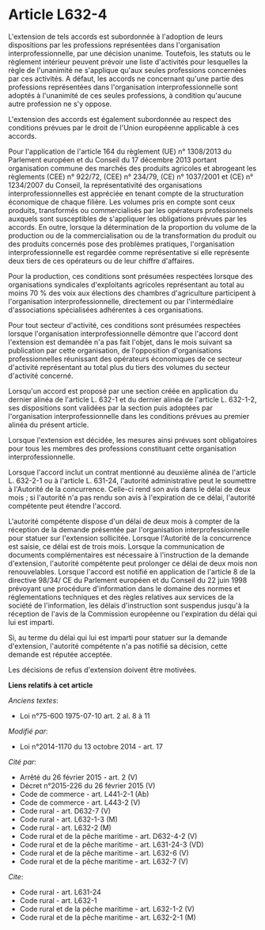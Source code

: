 # Article L632-4

L'extension de tels accords est subordonnée à l'adoption de leurs dispositions par les professions représentées dans
l'organisation interprofessionnelle, par une décision unanime. Toutefois, les statuts ou le règlement intérieur peuvent
prévoir une liste d'activités pour lesquelles la règle de l'unanimité ne s'applique qu'aux seules professions concernées par
ces activités. A défaut, les accords ne concernant qu'une partie des professions représentées dans l'organisation
interprofessionnelle sont adoptés à l'unanimité de ces seules professions, à condition qu'aucune autre profession ne s'y
oppose. 

L'extension des accords est également subordonnée au respect des conditions prévues par le droit de l'Union européenne
applicable à ces accords. 

Pour l'application de l'article 164 du règlement (UE) n° 1308/2013 du Parlement européen et du Conseil du 17 décembre 2013
portant organisation commune des marchés des produits agricoles et abrogeant les règlements (CEE) n° 922/72, (CEE) n° 234/79,
(CE) n° 1037/2001 et (CE) n° 1234/2007 du Conseil, la représentativité des organisations interprofessionnelles est appréciée
en tenant compte de la structuration économique de chaque filière. Les volumes pris en compte sont ceux produits, transformés
ou commercialisés par les opérateurs professionnels auxquels sont susceptibles de s'appliquer les obligations prévues par les
accords. En outre, lorsque la détermination de la proportion du volume de la production ou de la commercialisation ou de la
transformation du produit ou des produits concernés pose des problèmes pratiques, l'organisation interprofessionnelle est
regardée comme représentative si elle représente deux tiers de ces opérateurs ou de leur chiffre d'affaires. 

Pour la production, ces conditions sont présumées respectées lorsque des organisations syndicales d'exploitants agricoles
représentant au total au moins 70 % des voix aux élections des chambres d'agriculture participent à l'organisation
interprofessionnelle, directement ou par l'intermédiaire d'associations spécialisées adhérentes à ces organisations. 

Pour tout secteur d'activité, ces conditions sont présumées respectées lorsque l'organisation interprofessionnelle démontre
que l'accord dont l'extension est demandée n'a pas fait l'objet, dans le mois suivant sa publication par cette organisation,
de l'opposition d'organisations professionnelles réunissant des opérateurs économiques de ce secteur d'activité représentant
au total plus du tiers des volumes du secteur d'activité concerné. 

Lorsqu'un accord est proposé par une section créée en application du dernier alinéa de l'article L. 632-1 et du dernier
alinéa de l'article L. 632-1-2, ses dispositions sont validées par la section puis adoptées par l'organisation
interprofessionnelle dans les conditions prévues au premier alinéa du présent article. 

Lorsque l'extension est décidée, les mesures ainsi prévues sont obligatoires pour tous les membres des professions
constituant cette organisation interprofessionnelle. 

Lorsque l'accord inclut un contrat mentionné au deuxième alinéa de l'article L. 632-2-1 ou à l'article L. 631-24, l'autorité
administrative peut le soumettre à l'Autorité de la concurrence. Celle-ci rend son avis dans le délai de deux mois ; si
l'autorité n'a pas rendu son avis à l'expiration de ce délai, l'autorité compétente peut étendre l'accord. 

L'autorité compétente dispose d'un délai de deux mois à compter de la réception de la demande présentée par l'organisation
interprofessionnelle pour statuer sur l'extension sollicitée. Lorsque l'Autorité de la concurrence est saisie, ce délai est
de trois mois. Lorsque la communication de documents complémentaires est nécessaire à l'instruction de la demande
d'extension, l'autorité compétente peut prolonger ce délai de deux mois non renouvelables. Lorsque l'accord est notifié en
application de l'article 8 de la directive 98/34/ CE du Parlement européen et du Conseil du 22 juin 1998 prévoyant une
procédure d'information dans le domaine des normes et réglementations techniques et des règles relatives aux services de la
société de l'information, les délais d'instruction sont suspendus jusqu'à la réception de l'avis de la Commission européenne
ou l'expiration du délai qui lui est imparti. 

Si, au terme du délai qui lui est imparti pour statuer sur la demande d'extension, l'autorité compétente n'a pas notifié sa
décision, cette demande est réputée acceptée. 

Les décisions de refus d'extension doivent être motivées.

**Liens relatifs à cet article**

_Anciens textes_:

  - Loi n°75-600 1975-07-10 art. 2 al. 8 à 11

_Modifié par_:

  - Loi n°2014-1170 du 13 octobre 2014 - art. 17

_Cité par_:

  - Arrêté du 26 février 2015 - art. 2 (V)
  - Décret n°2015-226 du 26 février 2015 (V)
  - Code de commerce - art. L441-2-1 (Ab)
  - Code de commerce - art. L443-2 (V)
  - Code rural - art. D632-7 (V)
  - Code rural - art. L632-1-3 (M)
  - Code rural - art. L632-2 (M)
  - Code rural et de la pêche maritime - art. D632-4-2 (V)
  - Code rural et de la pêche maritime - art. L631-24-3 (VD)
  - Code rural et de la pêche maritime - art. L632-6 (V)
  - Code rural et de la pêche maritime - art. L632-7 (V)

_Cite_:

  - Code rural - art. L631-24
  - Code rural - art. L632-1
  - Code rural et de la pêche maritime - art. L632-1-2 (V)
  - Code rural et de la pêche maritime - art. L632-2-1 (M)
